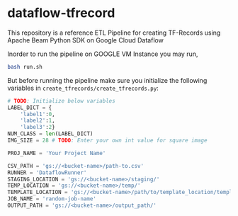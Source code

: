 # dataflow-tfrecord
This repository is a reference ETL Pipeline for creating TF-Records using Apache Beam Python SDK on Google Cloud Dataflow

Inorder to run the pipeline on GOOGLE VM Instance you may run,
```bash
bash run.sh
```
But before running the pipeline make sure you initialize the following variables in `create_tfrecords/create_tfrecords.py`:
```python
# TODO: Initialize below variables
LABEL_DICT = {
    'label1':0,
    'label2':1,
    'label3':2}
NUM_CLASS = len(LABEL_DICT)
IMG_SIZE = 28 # TODO: Enter your own int value for square image

PROJ_NAME = 'Your Project Name'

CSV_PATH = 'gs://<bucket-name>/path-to.csv'
RUNNER = 'DataflowRunner'
STAGING_LOCATION = 'gs://<bucket-name>/staging/'
TEMP_LOCATION = 'gs://<bucket-name>/temp/'
TEMPLATE_LOCATION = 'gs://<bucket-name>/path/to/template_location/template_name'
JOB_NAME = 'random-job-name'
OUTPUT_PATH = 'gs://<bucket-name>/output_path/'
```
